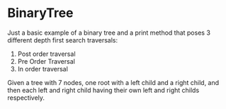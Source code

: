 # BinaryTree
Just a basic example of a binary tree and a print method that poses 3 different depth first search traversals:

1. Post order traversal
2. Pre Order Traversal
3. In order traversal

Given a tree with 7 nodes, one root with a left child and a right child, and then each left and right child having their own left and right childs respectively. 
